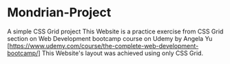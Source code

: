 # Mondrian-Project
A simple CSS Grid project
This Website is a practice exercise from CSS Grid section on Web Development bootcamp course on Udemy by Angela Yu [https://www.udemy.com/course/the-complete-web-development-bootcamp/]
This Website's layout was achieved using only CSS Grid.
